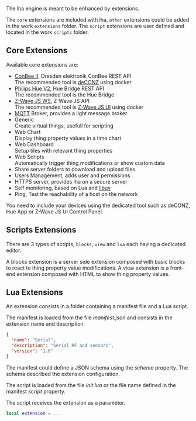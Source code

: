 
The lha engine is meant to be enhanced by extensions.

The `core` extensions are included with lha, `other` extensions could be added in the work `extensions` folder.
The `script` extensions are user defined and located in the work `scripts` folder.

## Core Extensions

Available core extensions are:
* [ConBee II](https://phoscon.de/en/conbee), Dresden elektronik ConBee REST API  
The recommended tool is [deCONZ](https://github.com/deconz-community/deconz-docker) using docker
* [Philips Hue V2](https://www.philips-hue.com/), Hue Bridge REST API  
The recommended tool is the Hue Bridge
* [Z-Wave JS WS](https://github.com/zwave-js), Z-Wave JS API  
The recommended tool is [Z-Wave JS UI](https://github.com/zwave-js/zwave-js-ui) using docker
* [MQTT](https://mqtt.org/) Broker, provides a light message broker
* Generic  
Create virtual things, usefull for scripting
* Web Chart  
Display thing property values in a time chart
* Web Dashboard  
Setup tiles with relevant thing properties
* Web Scripts  
Automatically trigger thing modifications or show custom data
* Share server folders to download and upload files
* Users Management, adds user and permissions
* HTTPS server, provides lha on a secure server
* Self monitoring, based on Lua and [libuv](https://github.com/luvit/luv)
* Ping, Test the reachability of a host on the network

You need to include your devices using the dedicated tool such as deCONZ, Hue App or Z-Wave JS UI Control Panel.

## Scripts Extensions

There are 3 types of scripts, `blocks`, `view` and `lua` each having a dedicated editor.

A blocks extension is a server side extension composed with basic blocks to react to thing property value modifications.
A view extension is a front-end extension composed with HTML to show thing property values.

## Lua Extensions

An extension consists in a folder containing a manifest file and a Lua script.

The manifest is loaded from the file *manifest.json* and consists in the extension name and description.

```json
{
  "name": "Serial",
  "description": "Serial RF and sensors",
  "version": "1.0"
}
```

The manifest could define a JSON schema using the *schema* property. The schema described the extension configuration.

The script is loaded from the file *init.lua* or the file name defined in the manifest *script* property.

The script receives the extension as a parameter.

```lua
local extension = ...
```
